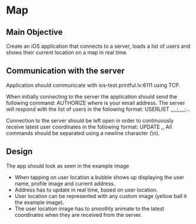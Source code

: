 # Map

## Main Objective

Create an iOS application that connects to a server, loads a list of users and shows their current location on a map in real time.

## Communication with the server

Application should communicate with ios-test.printful.lv:6111 using TCP.

When initially connecting to the server the application should send the following command: AUTHORIZE <email> where <email> is your email address. The server will respond with the list of users in the following format: USERLIST <id>,<name>,<image>,<latitude>,<longitude>;<id2>,<name2>,<image2>,<lat itude2>,<longitude2>;...

Connection to the server should be left open in order to continuously receive latest user coordinates in the following format: UPDATE <user id>,<latitude>,<longitude> All commands should be separated using a newline character (\n).

## Design

The app should look as seen in the example image

* When tapping on user location a bubble shows up displaying the user name, profile image and current address.
* Address has to update in real time, based on user location.
* User location can be represented with any custom image (yellow ball it the example image).
* The user location image has to smoothly animate to the latest coordinates when they are received from the server.
